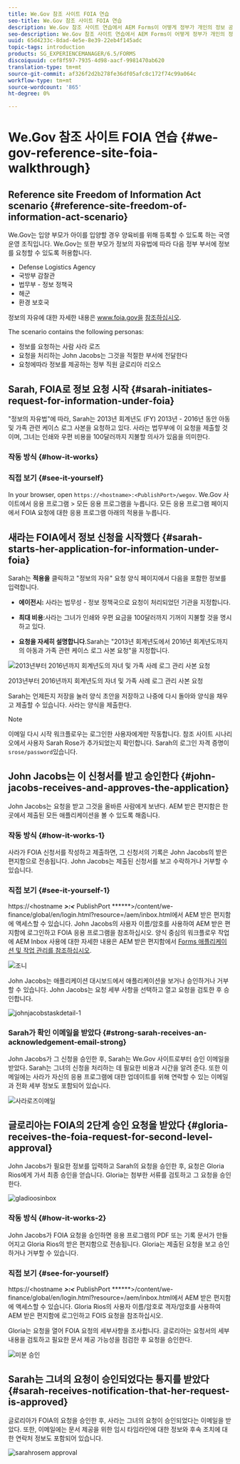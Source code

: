 ```yaml
---
title: We.Gov 참조 사이트 FOIA 연습
seo-title: We.Gov 참조 사이트 FOIA 연습
description: We.Gov 참조 사이트 연습에서 AEM Forms이 어떻게 정부가 개인의 정보 공개에 관한 법률(Freedom of Information Act)에 따라 요청한 정보를 받아 가져올 수 있는지 알아보십시오.
seo-description: We.Gov 참조 사이트 연습에서 AEM Forms이 어떻게 정부가 개인의 정보 공개에 관한 법률(Freedom of Information Act)에 따라 요청한 정보를 받아 가져올 수 있는지 알아보십시오.
uuid: 65d4233c-8dad-4e5e-8e39-22eb4f145adc
topic-tags: introduction
products: SG_EXPERIENCEMANAGER/6.5/FORMS
discoiquuid: cef8f597-7935-4d98-aacf-9981470ab620
translation-type: tm+mt
source-git-commit: af326f2d2b278fe36df05afc8c172f74c99a064c
workflow-type: tm+mt
source-wordcount: '865'
ht-degree: 0%

---
```



# We.Gov 참조 사이트 FOIA 연습 {#we-gov-reference-site-foia-walkthrough}

## Reference site Freedom of Information Act scenario {#reference-site-freedom-of-information-act-scenario}

We.Gov는 입양 부모가 아이를 입양할 경우 양육비를 위해 등록할 수 있도록 하는 국영 운영 조직입니다. We.Gov는 또한 부모가 정보의 자유법에 따라 다음 정부 부서에 정보를 요청할 수 있도록 허용합니다.

* Defense Logistics Agency
* 국방부 감찰관
* 법무부 - 정보 정책국
* 해군
* 환경 보호국

정보의 자유에 대한 자세한 내용은 www.foia.gov을 [참조하십시오](https://www.foia.gov).

The scenario contains the following personas:

* 정보를 요청하는 사람 사라 로즈
* 요청을 처리하는 John Jacobs는 그것을 적절한 부서에 전달한다
* 요청에따라 정보를 제공하는 정부 직원 글로리아 리오스

## Sarah, FOIA로 정보 요청 시작 {#sarah-initiates-request-for-information-under-foia}

&quot;정보의 자유법&quot;에 따라, Sarah는 2013년 회계년도 (FY) 2013년 - 2016년 동안 아동 및 가족 관련 케이스 로그 사본을 요청하고 있다. 사라는 법무부에 이 요청을 제출할 것이며, 그녀는 인쇄와 우편 비용을 100달러까지 지불할 의사가 있음을 의미한다.

### 작동 방식 {#how-it-works}

### 직접 보기 {#see-it-yourself}

In your browser, open `https://<hostname>:<PublishPort>/wegov`. We.Gov 사이트에서 응용 프로그램 > 모든 응용 프로그램을 누릅니다. 모든 응용 프로그램 페이지에서 FOIA 요청에 대한 응용 프로그램 아래의 적용을 누릅니다.

## 새라는 FOIA에서 정보 신청을 시작했다 {#sarah-starts-her-application-for-information-under-foia}

Sarah는 **적용을** 클릭하고 &quot;정보의 자유&quot; 요청 양식 페이지에서 다음을 포함한 정보를 입력합니다.

* **에이전시:** 사라는 법무성 - 정보 정책국으로 요청이 처리되었던 기관을 지정합니다.

* **최대 비용**:사라는 그녀가 인쇄와 우편 요금을 100달러까지 기꺼이 지불할 것을 명시하고 있다.
* **요청을 자세히 설명합니다**.Sarah는 &quot;2013년 회계년도에서 2016년 회계년도까지의 아동과 가족 관련 케이스 로그 사본 요청&quot;을 지정합니다.

![2013년부터 2016년까지 회계년도의 자녀 및 가족 사례 로그 관리 사본 요청](assets/sarahfiosform.png)

2013년부터 2016년까지 회계년도의 자녀 및 가족 사례 로그 관리 사본 요청

Sarah는 언제든지 저장을 눌러 양식 초안을 저장하고 나중에 다시 돌아와 양식을 채우고 제출할 수 있습니다. 사라는 양식을 제출한다.

>[!NOTE]
>
>이메일 다시 시작 워크플로우는 로그인한 사용자에게만 작동합니다. 참조 사이트 시나리오에서 사용자 Sarah Rose가 추가되었는지 확인합니다. Sarah의 로그인 자격 증명이 `srose/password`있습니다.

## John Jacobs는 이 신청서를 받고 승인한다 {#john-jacobs-receives-and-approves-the-application}

John Jacobs는 요청을 받고 그것을 올바른 사람에게 보낸다. AEM 받은 편지함은 한 곳에서 제출된 모든 애플리케이션을 볼 수 있도록 해줍니다.

### 작동 방식 {#how-it-works-1}

사라가 FOIA 신청서를 작성하고 제출하면, 그 신청서의 기록은 John Jacobs의 받은 편지함으로 전송됩니다. John Jacobs는 제출된 신청서를 보고 수락하거나 거부할 수 있습니다.

### 직접 보기 {#see-it-yourself-1}

https://&lt;hostname ***>:&lt;*** PublishPort ******>/content/we-finance/global/en/login.html?resource=/aem/inbox.html에서 AEM 받은 편지함에 액세스할 수 있습니다. John Jacobs의 사용자 이름/암호를 사용하여 AEM 받은 편지함에 로그인하고 FOIA 응용 프로그램을 참조하십시오. 양식 중심의 워크플로우 작업에 AEM Inbox 사용에 대한 자세한 내용은 AEM 받은 편지함에서 [Forms 애플리케이션 및 작업 관리를 참조하십시오](/help/forms/using/manage-applications-inbox.md).

![조니](assets/johnjacobs.png)

John Jacobs는 애플리케이션 대시보드에서 애플리케이션을 보거나 승인하거나 거부할 수 있습니다. John Jacobs는 요청 세부 사항을 선택하고 열고 요청을 검토한 후 승인합니다.

![johnjacobstaskdetail-1](assets/johnjacobstaskdetail-1.png)

### <strong>Sarah가 확인 이메일을 받았다</strong> {#strong-sarah-receives-an-acknowledgement-email-strong}

John Jacobs가 그 신청을 승인한 후, Sarah는 We.Gov 사이트로부터 승인 이메일을 받았다. Sarah는 그녀의 신청을 처리하는 데 필요한 비용과 시간을 알려 준다. 또한 이메일에는 사라가 자신의 응용 프로그램에 대한 업데이트를 위해 연락할 수 있는 이메일과 전화 세부 정보도 포함되어 있습니다.

![사라로즈이메일](assets/sarahroseemail.png)

## 글로리아는 FOIA의 2단계 승인 요청을 받았다 {#gloria-receives-the-foia-request-for-second-level-approval}

John Jacobs가 필요한 정보를 입력하고 Sarah의 요청을 승인한 후, 요청은 Gloria Rios에게 가서 최종 승인을 얻습니다. Gloria는 첨부한 서류를 검토하고 그 요청을 승인한다.

![gladioosinbox](assets/gloriariosinbox.png)

### 작동 방식 {#how-it-works-2}

John Jacobs가 FOIA 요청을 승인하면 응용 프로그램의 PDF 또는 기록 문서가 만들어지고 Gloria Rios의 받은 편지함으로 전송됩니다. Gloria는 제출된 요청을 보고 승인하거나 거부할 수 있습니다.

### 직접 보기 {#see-for-yourself}

https://&lt;hostname ***>:&lt;*** PublishPort ******>/content/we-finance/global/en/login.html?resource=/aem/inbox.html에서 AEM 받은 편지함에 액세스할 수 있습니다. Gloria Rios의 사용자 이름/암호로 격자/암호를 사용하여 AEM 받은 편지함에 로그인하고 FOIS 요청을 참조하십시오.

Gloria는 요청을 열어 FOIA 요청의 세부사항을 조사합니다. 글로리아는 요청서의 세부 내용을 검토하고 필요한 문서 제공 가능성을 점검한 후 요청을 승인한다.

![미분 승인](assets/gloriariosapproves.png)

## Sarah는 그녀의 요청이 승인되었다는 통지를 받았다 {#sarah-receives-notification-that-her-request-is-approved}

글로리아가 FOIA의 요청을 승인한 후, 사라는 그녀의 요청이 승인되었다는 이메일을 받았다. 또한, 이메일에는 문서 제공을 위한 임시 타임라인에 대한 정보와 후속 조치에 대한 연락처 정보도 포함되어 있습니다.

![sarahrosem approval](assets/sarahroseemailapproval.png)

